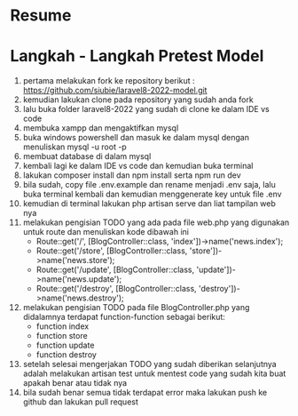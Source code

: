 # Resume

# Langkah - Langkah Pretest Model

1. pertama melakukan fork ke repository berikut : https://github.com/siubie/laravel8-2022-model.git
2. kemudian lakukan clone pada repository yang sudah anda fork
3. lalu buka folder laravel8-2022 yang sudah di clone ke dalam IDE vs code
4. membuka xampp dan mengaktifkan mysql
5. buka windows powershell dan masuk ke dalam mysql dengan menuliskan mysql -u root -p
6. membuat database di dalam mysql
7. kembali lagi ke dalam IDE vs code dan kemudian buka terminal
8. lakukan composer install dan npm install serta npm run dev
9. bila sudah, copy file .env.example dan rename menjadi .env saja, lalu buka terminal kembali dan kemudian menggenerate key untuk file .env
10. kemudian di terminal lakukan php artisan serve dan liat tampilan web nya
11. melakukan pengisian TODO yang ada pada file web.php yang digunakan untuk route dan menuliskan kode dibawah ini
    - Route::get('/', [BlogController::class, 'index'])->name('news.index');
    - Route::get('/store', [BlogController::class, 'store'])->name('news.store');
    - Route::get('/update', [BlogController::class, 'update'])->name('news.update');
    - Route::get('/destroy', [BlogController::class, 'destroy'])->name('news.destroy');
12. melakukan pengisian TODO pada file BlogController.php yang didalamnya terdapat function-function sebagai berikut:
    - function index
    - function store
    - function update
    - function destroy
13. setelah selesai mengerjakan TODO yang sudah diberikan selanjutnya adalah melakukan artisan test untuk mentest code yang sudah kita buat apakah benar atau tidak nya
14. bila sudah benar semua tidak terdapat error maka lakukan push ke github dan lakukan pull request
